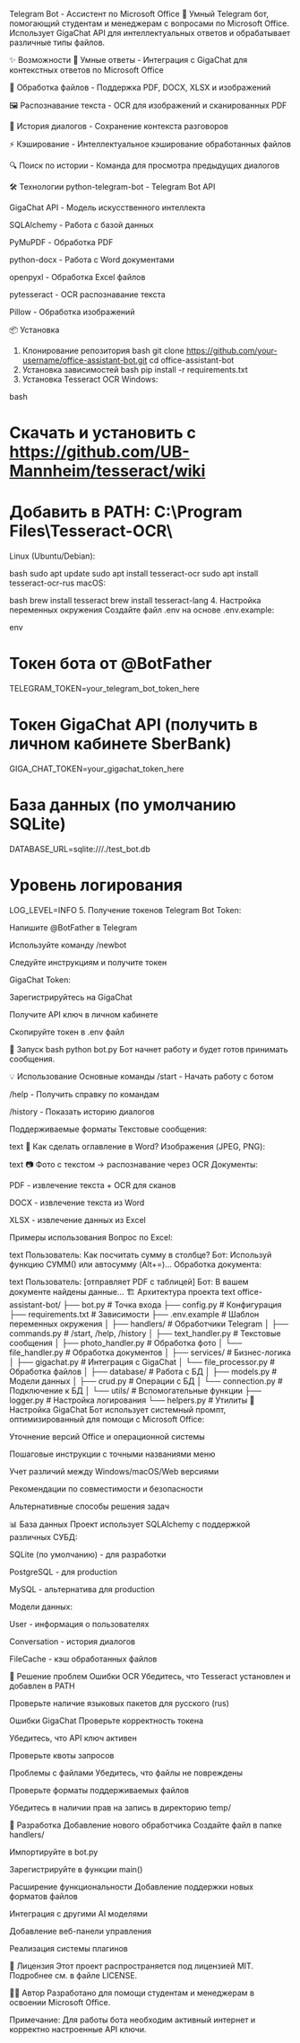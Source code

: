 Telegram Bot - Ассистент по Microsoft Office
🤖 Умный Telegram бот, помогающий студентам и менеджерам с вопросами по Microsoft Office. Использует GigaChat API для интеллектуальных ответов и обрабатывает различные типы файлов.

✨ Возможности
💬 Умные ответы - Интеграция с GigaChat для контекстных ответов по Microsoft Office

📁 Обработка файлов - Поддержка PDF, DOCX, XLSX и изображений

🖼️ Распознавание текста - OCR для изображений и сканированных PDF

💾 История диалогов - Сохранение контекста разговоров

⚡ Кэширование - Интеллектуальное кэширование обработанных файлов

🔍 Поиск по истории - Команда для просмотра предыдущих диалогов

🛠 Технологии
python-telegram-bot - Telegram Bot API

GigaChat API - Модель искусственного интеллекта

SQLAlchemy - Работа с базой данных

PyMuPDF - Обработка PDF

python-docx - Работа с Word документами

openpyxl - Обработка Excel файлов

pytesseract - OCR распознавание текста

Pillow - Обработка изображений

📦 Установка
1. Клонирование репозитория
bash
git clone https://github.com/your-username/office-assistant-bot.git
cd office-assistant-bot
2. Установка зависимостей
bash
pip install -r requirements.txt
3. Установка Tesseract OCR
Windows:

bash
# Скачать и установить с https://github.com/UB-Mannheim/tesseract/wiki
# Добавить в PATH: C:\Program Files\Tesseract-OCR\
Linux (Ubuntu/Debian):

bash
sudo apt update
sudo apt install tesseract-ocr
sudo apt install tesseract-ocr-rus
macOS:

bash
brew install tesseract
brew install tesseract-lang
4. Настройка переменных окружения
Создайте файл .env на основе .env.example:

env
# Токен бота от @BotFather
TELEGRAM_TOKEN=your_telegram_bot_token_here

# Токен GigaChat API (получить в личном кабинете SberBank)
GIGA_CHAT_TOKEN=your_gigachat_token_here

# База данных (по умолчанию SQLite)
DATABASE_URL=sqlite:///./test_bot.db

# Уровень логирования
LOG_LEVEL=INFO
5. Получение токенов
Telegram Bot Token:

Напишите @BotFather в Telegram

Используйте команду /newbot

Следуйте инструкциям и получите токен

GigaChat Token:

Зарегистрируйтесь на GigaChat

Получите API ключ в личном кабинете

Скопируйте токен в .env файл

🚀 Запуск
bash
python bot.py
Бот начнет работу и будет готов принимать сообщения.

💡 Использование
Основные команды
/start - Начать работу с ботом

/help - Получить справку по командам

/history - Показать историю диалогов

Поддерживаемые форматы
Текстовые сообщения:

text
💬 Как сделать оглавление в Word?
Изображения (JPEG, PNG):

text
📷 Фото с текстом -> распознавание через OCR
Документы:

PDF - извлечение текста + OCR для сканов

DOCX - извлечение текста из Word

XLSX - извлечение данных из Excel

Примеры использования
Вопрос по Excel:

text
Пользователь: Как посчитать сумму в столбце?
Бот: Используй функцию СУММ() или автосумму (Alt+=)...
Обработка документа:

text
Пользователь: [отправляет PDF с таблицей]
Бот: В вашем документе найдены данные...
🏗 Архитектура проекта
text
office-assistant-bot/
├── bot.py                 # Точка входа
├── config.py              # Конфигурация
├── requirements.txt       # Зависимости
├── .env.example          # Шаблон переменных окружения
│
├── handlers/             # Обработчики Telegram
│   ├── commands.py       # /start, /help, /history
│   ├── text_handler.py   # Текстовые сообщения
│   ├── photo_handler.py  # Обработка фото
│   └── file_handler.py   # Обработка документов
│
├── services/             # Бизнес-логика
│   ├── gigachat.py       # Интеграция с GigaChat
│   └── file_processor.py # Обработка файлов
│
├── database/             # Работа с БД
│   ├── models.py         # Модели данных
│   ├── crud.py           # Операции с БД
│   └── connection.py     # Подключение к БД
│
└── utils/               # Вспомогательные функции
    ├── logger.py         # Настройка логирования
    └── helpers.py        # Утилиты
🔧 Настройка GigaChat
Бот использует системный промпт, оптимизированный для помощи с Microsoft Office:

Уточнение версий Office и операционной системы

Пошаговые инструкции с точными названиями меню

Учет различий между Windows/macOS/Web версиями

Рекомендации по совместимости и безопасности

Альтернативные способы решения задач

📊 База данных
Проект использует SQLAlchemy с поддержкой различных СУБД:

SQLite (по умолчанию) - для разработки

PostgreSQL - для production

MySQL - альтернатива для production

Модели данных:

User - информация о пользователях

Conversation - история диалогов

FileCache - кэш обработанных файлов

🐛 Решение проблем
Ошибки OCR
Убедитесь, что Tesseract установлен и добавлен в PATH

Проверьте наличие языковых пакетов для русского (rus)

Ошибки GigaChat
Проверьте корректность токена

Убедитесь, что API ключ активен

Проверьте квоты запросов

Проблемы с файлами
Убедитесь, что файлы не повреждены

Проверьте форматы поддерживаемых файлов

Убедитесь в наличии прав на запись в директорию temp/

🤝 Разработка
Добавление нового обработчика
Создайте файл в папке handlers/

Импортируйте в bot.py

Зарегистрируйте в функции main()

Расширение функциональности
Добавление поддержки новых форматов файлов

Интеграция с другими AI моделями

Добавление веб-панели управления

Реализация системы плагинов

📄 Лицензия
Этот проект распространяется под лицензией MIT. Подробнее см. в файле LICENSE.

👨‍💻 Автор
Разработано для помощи студентам и менеджерам в освоении Microsoft Office.

Примечание: Для работы бота необходим активный интернет и корректно настроенные API ключи.
